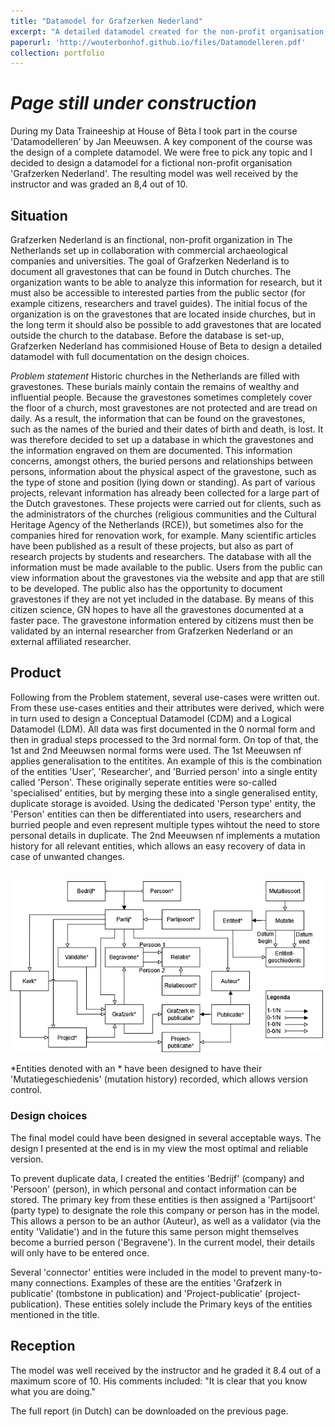 ```yaml
---
title: "Datamodel for Grafzerken Nederland"
excerpt: "A detailed datamodel created for the non-profit organisation 'Grafzerken Nederland'<br/><img src='/images/LDM_GN.png' width='400'>"
paperurl: 'http://wouterbonhof.github.io/files/Datamodelleren.pdf'
collection: portfolio
---
```


# _Page still under construction_

During my Data Traineeship at House of Bèta I took part in the course 'Datamodelleren' by Jan Meeuwsen. 
A key component of the course was the design of a complete datamodel. We were free to pick any topic and I decided to design a datamodel for a fictional non-profit organisation 'Grafzerken Nederland'. 
The resulting model was well received by the instructor and was graded an 8,4 out of 10.

## Situation
Grafzerken Nederland is an finctional, non-profit organization in The Netherlands set up in collaboration with commercial archaeological companies and universities. The goal of Grafzerken Nederland is to document all gravestones that can be found in Dutch churches. The organization wants to be able to analyze this information for research, but it must also be accessible to interested parties from the public sector (for example citizens, researchers and travel guides). The initial focus of the organization is on the gravestones that are located inside churches, but in the long term it should also be possible to add gravestones that are located outside the church to the database.
Before the database is set-up, Grafzerken Nederland has commisioned House of Beta to design a detailed datamodel with full documentation on the design choices.

_Problem statement_
Historic churches in the Netherlands are filled with gravestones. These burials mainly contain the remains of wealthy and influential people. Because the gravestones sometimes completely cover the floor of a church, most gravestones are not protected and are tread on daily. As a result, the information that can be found on the gravestones, such as the names of the buried and their dates of birth and death, is lost. It was therefore decided to set up a database in which the gravestones and the information engraved on them are documented. This information concerns, amongst others, the buried persons and relationships between persons, information about the physical aspect of the gravestone, such as the type of stone and position (lying down or standing).
As part of various projects, relevant information has already been collected for a large part of the Dutch gravestones. These projects were carried out for clients, such as the administrators of the churches (religious communities and the Cultural Heritage Agency of the Netherlands (RCE)), but sometimes also for the companies hired for renovation work, for example. Many scientific articles have been published as a result of these projects, but also as part of research projects by students and researchers.
The database with all the information must be made available to the public. Users from the public can view information about the gravestones via the website and app that are still to be developed. The public also has the opportunity to document gravestones if they are not yet included in the database. By means of this citizen science, GN hopes to have all the gravestones documented at a faster pace. The gravestone information entered by citizens must then be validated by an internal researcher from Grafzerken Nederland or an external affiliated researcher.

## Product
Following from the Problem statement, several use-cases were written out. From these use-cases entities and their attributes were derived, which were in turn used to design a Conceptual Datamodel (CDM) and a Logical Datamodel (LDM). All data was first documented in the 0 normal form and then in gradual steps processed to the 3rd normal form. On top of that, the 1st and 2nd Meeuwsen normal forms were used. The 1st Meeuwsen nf applies generalisation to the entitites. An example of this is the combination of the entities 'User', 'Researcher', and 'Burried person' into a single entity called 'Person'. These originally seperate entities were so-called 'specialised' entities, but by merging these into a single generalised entity, duplicate storage is avoided. Using the dedicated 'Person type' entity, the 'Person' entities can then be differentiated into users, researchers and burried people and even represent multiple types wihtout the need to store personal details in duplicate.
The 2nd Meeuwsen nf implements a mutation history for all relevant entities, which allows an easy recovery of data in case of unwanted changes.

<br/><img src='/images/LDM_GN.png' width='500'>

*Entities denoted with an * have been designed to have their 'Mutatiegeschiedenis' (mutation history) recorded, which allows version control.

### Design choices
The final model could have been designed in several acceptable ways. The design I presented at the end is in my view the most optimal and reliable version.

To prevent duplicate data, I created the entities 'Bedrijf' (company) and 'Persoon' (person), in which personal and contact information can be stored. The primary key from these entities is then assigned a 'Partijsoort' (party type) to designate the role this company or person has in the model. This allows a person to be an author (Auteur), as well as a validator (via the entity 'Validatie') and in the future this same person might themselves become a burried person ('Begravene'). In the current model, their details will only have to be entered once.

Several 'connector' entities were included in the model to prevent many-to-many connections. Examples of these are the entities 'Grafzerk in publicatie' (tombstone in publication) and 'Project-publicatie' (project-publication). These entities solely include the Primary keys of the entities mentioned in the title.

## Reception

The model was well received by the instructor and he graded it 8.4 out of a maximum score of 10. His comments included: "It is clear that you know what you are doing."

The full report (in Dutch) can be downloaded on the previous page.
